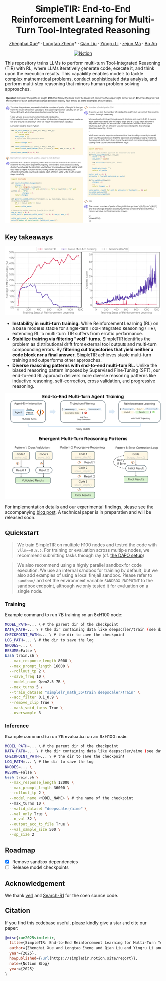 <p align="center">
<h1 align="center">SimpleTIR: End-to-End Reinforcement Learning for Multi-Turn Tool-Integrated Reasoning</h1>
</p>
<p align="center">
  <p align="center">
    <a href="https://aidefender.github.io/">Zhenghai Xue</a>*
    ·
    <a href="https://ltzheng.github.io/">Longtao Zheng</a>*
    ·
    <a href="https://siviltaram.github.io/">Qian Liu</a>
    ·
    <a href="https://richardli.xyz/">Yingru Li</a>
    ·
    <a href="https://scholar.google.com/citations?user=XwY9LXoAAAAJ">Zejun Ma</a>
    ·
    <a href="https://personal.ntu.edu.sg/boan/index.html">Bo An</a><br>
  </p>
</p>

<div align="center">

[![Notion](https://img.shields.io/badge/Notion-%23000000.svg?style=for-the-badge&logo=notion&logoColor=white)](https://simpletir.notion.site/report)

</div>

This repository trains LLMs to perform multi-turn Tool-Integrated Reasoning (TIR) with RL, where LLMs iteratively generate code, execute it, and think upon the execution results. This capability enables models to tackle complex mathematical problems, conduct sophisticated data analysis, and perform multi-step reasoning that mirrors human problem-solving approaches.

![](recipe/simpletir/assets/simpletir_example.jpg)

## Key takeaways

![](recipe/simpletir/assets/simpletir_curve.png)

- **Instability in multi-turn training.** While Reinforcement Learning (RL) on a base model is stable for single-turn Tool-Integrated Reasoning (TIR), extending RL to multi-turn TIR suffers from erratic performance.
- **Stabilize training via filtering "void" turns.** SimpleTIR identifies the problem as distributional drift from external tool outputs and multi-turn compounding errors. By **filtering out trajectories that yield neither a code block nor a final answer**, SimpleTIR achieves stable multi-turn training and outperforms other approaches.
- **Diverse reasoning patterns with end-to-end multi-turn RL.** Unlike the biased reasoning pattern imposed by Supervised Fine-Tuning (SFT), our end-to-end RL approach delivers more diverse reasoning patterns like inductive reasoning, self-correction, cross validation, and progressive reasoning.

![](recipe/simpletir/assets/simpletir_overview.png)

For implementation details and our experimental findings, please see the accompanying [blog post](https://simpletir.notion.site/report). A technical paper is in preparation and will be released soon.

## Quickstart

> We train SimpleTIR on multiple H100 nodes and tested the code with `vllm==0.8.5`. For training or evaluation across multiple nodes, we recommend submitting tasks through ray (cf. [the DAPO setup](https://github.com/volcengine/verl/tree/main/recipe/dapo))

> We also recommend using a highly parallel sandbox for code execution. We use an internal sandbox for training by default, but we also add examples of using a local firejail sandbox. Please refer to `sandbox/` and set the environment variable `SANDBOX_ENDPOINT` to the sandbox endpoint, although we only tested it for evaluation on a single node.

### Training

Example command to run 7B training on an 8xH100 node:

```bash
MODEL_PATH=... \ # the parent dir of the checkpoint
DATA_PATH=... \ # the dir containing data like deepscaler/train (see datasets/)
CHECKPOINT_PATH=... \ # the dir to save the checkpoint
LOG_PATH=... \ # the dir to save the log
NNODES=... \
RESUME=False \
bash train.sh \
  --max_response_length 8000 \
  --max_prompt_length 16000 \
  --rollout_tp 2 \
  --save_freq 10 \
  --model_name Qwen2.5-7B \
  --max_turns 5 \
  --train_dataset "simplelr_math_35/train deepscaler/train" \
  --acc_filter 0.1_0.9 \
  --remove_clip True \
  --mask_void_turns True \
  --oversample 3
```

### Inference

Example command to run 7B evaluation on an 8xH100 node:

```bash
MODEL_PATH=... \ # the parent dir of the checkpoint
DATA_PATH=... \ # the dir containing data like deepscaler/aime (see datasets/)
CHECKPOINT_PATH=... \ # the dir to save the checkpoint
LOG_PATH=... \ # the dir to save the log
NNODES=... \
RESUME=False \
bash train.sh \
  --max_response_length 12000 \
  --max_prompt_length 36000 \
  --rollout_tp 2 \
  --model_name <MODEL_NAME> \ # the name of the checkpoint
  --max_turns 10 \
  --valid_dataset "deepscaler/aime" \
  --val_only True \
  --n_val 32 \
  --output_acc_to_file True \
  --val_sample_size 500 \
  --sp_size 2
```

## Roadmap

- [x]	Remove sandbox dependencies
- [ ]	Release model checkpoints

## Acknowledgement
We thank [verl](https://github.com/volcengine/verl) and [Search-R1](https://github.com/PeterGriffinJin/Search-R1) for the open source code.

## Citation

If you find this codebase useful, please kindly give a star and cite our paper:

```bibtex
@misc{xue2025simpletir,
  title={SimpleTIR: End-to-End Reinforcement Learning for Multi-Turn Tool-Integrated Reasoning},
  author={Zhenghai Xue and Longtao Zheng and Qian Liu and Yingru Li and Zejun Ma and Bo An},
  year={2025},
  howpublished={\url{https://simpletir.notion.site/report}},
  note={Notion Blog}
  year={2025}
}
```
